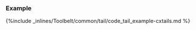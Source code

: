 <!-- post: -->


### Example



{%include _inlines/Toolbelt/common/tail/code_tail_example-cxtails.md %}



